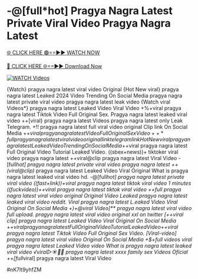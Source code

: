 # -@[full*hot] Pragya Nagra Latest Private Viral Video Pragya Nagra Latest


[🌐 CLICK HERE 🟢==►► WATCH NOW](https://cutt.ly/te57wshS)

[🔴 CLICK HERE 🌐==►► Download Now](https://cutt.ly/te57wshS)

[![WATCH Videos](https://i.imgur.com/dJHk4Zq.gif)](https://cutt.ly/te57wshS)




























{Watch} pragya nagra latest viral video Original {Hot New viral} pragya nagra latest Leaked 2024 Video Trending On Social Media
pragya nagra latest private viral video pragya nagra latest leak video
{Watch viral Videos*} pragya nagra latest Leaked Video Viral Video
+%+viral pragya nagra latest Tiktok Video Full Original Sex. Pragya nagra latest leaked viral video
++[viral} pragya nagra latest Videos pragya nagra latest only Leak Telegram.  +!! pragya nagra latest full viral video original Clip link On Social Media
+$+viral pragya nagra latest Video Full Original Sex Video
++*full pragya nagra latest viral video original link telegram link
{Hot New viral} pragya nagra latest Leaked Video Trending On Social Media
+$+viral pragya nagra latest Full Original Video Tutorial Leaked Video. ((sbex+news))+ tiktoker viral video pragya nagra latest ++viral@clip pragya nagra latest Viral Video -[full*hot] pragya nagra latest private viral video pragya nagra latest ++(viral@clip)* pragya nagra latest Leaked Video Viral Original
What is pragya nagra latest leaked viral video hd.
-@[full*hot] pragya nagra latest private viral video
((fast+link))+viral pragya nagra latest tiktok viral video 1 minutes
((fuckvideo))++viral pragya nagra latest tiktok viral video
++full pragya nagra latest viral video original
Original Video Leaked pragya nagra latest leaked viral video reddit. Viral pragya nagra latest L.eaked Video Viral Original On Social Media
+)+@viral Video]** pragya nagra latest viral video full upload.
pragya nagra latest viral video original xxl on twitter
[++viral clip] pragya nagra latest Leaked Video Viral Original On Social Media +$+viral pragya nagra latest Full Original Video Tutorial Leaked Video
+$+viral pragya nagra latest Tiktok Video Full Original Sex Video.
[Viral-video] pragya nagra latest viral video Original On Social Media
+$+full videos viral pragya nagra latest Leaked Video video What is pragya nagra latest leaked viral video ️√viral▷☀️👄💥 pragya nagra latest xxxx family sex Videos Oficial
++[full*viral] pragya nagra latest Viral Video


#nK7lt9yhfZM
